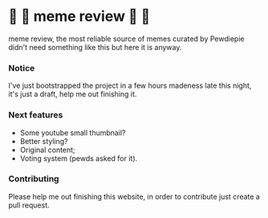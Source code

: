 # :clap: :clap: meme review :clap: :clap: 

meme review, the most reliable source of memes curated by Pewdiepie didn't need something like this but here it is anyway.

### Notice

I've just bootstrapped the project in a few hours madeness late this night, it's just a draft, help me out finishing it.

### Next features
 * Some youtube small thumbnail?
 * Better styling?
 * Original content;
 * Voting system (pewds asked for it).

### Contributing

Please help me out finishing this website, in order to contribute just create a pull request.
